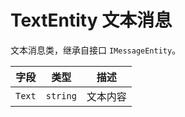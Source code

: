 # TextEntity 文本消息

文本消息类，继承自接口 `IMessageEntity`。

| 字段 |  类型  |   描述   |
| :--: | :----: | :------: |
| `Text` | `string` | 文本内容 |
